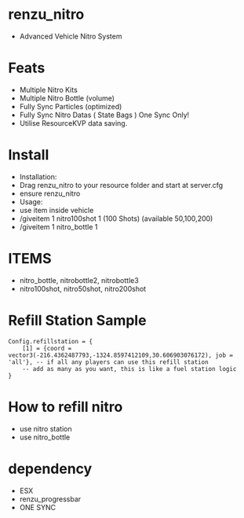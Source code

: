 # renzu_nitro
- Advanced Vehicle Nitro System

# Feats
- Multiple Nitro Kits
- Multiple Nitro Bottle (volume)
- Fully Sync Particles (optimized)
- Fully Sync Nitro Datas ( State Bags ) One Sync Only!
- Utilise ResourceKVP data saving.

# Install
- Installation:
- Drag renzu_nitro to your resource folder and start at server.cfg
- ensure renzu_nitro
- Usage: 
- use item inside vehicle
- /giveitem 1 nitro100shot 1 (100 Shots) (available 50,100,200)
- /giveitem 1 nitro_bottle 1

# ITEMS
- nitro_bottle, nitrobottle2, nitrobottle3
- nitro100shot, nitro50shot, nitro200shot

# Refill Station Sample
```
Config.refillstation = {
	[1] = {coord = vector3(-216.4362487793,-1324.8597412109,30.606903076172), job = 'all'}, -- if all any players can use this refill station
	-- add as many as you want, this is like a fuel station logic
}
```

# How to refill nitro
- use nitro station
- use nitro_bottle

# dependency 
- ESX
- renzu_progressbar
- ONE SYNC

